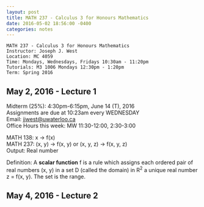 ```yaml
---
layout: post
title: MATH 237 - Calculus 3 for Honours Mathematics
date: 2016-05-02 18:56:00 -0400
categories: notes
--- 
```


    MATH 237 - Calculus 3 for Honours Mathematics
    Instructor: Joseph J. West
    Location: MC 4059
    Time: Mondays, Wednesdays, Fridays 10:30am - 11:20pm
    Tutorials: M3 1006 Mondays 12:30pm - 1:20pm
    Term: Spring 2016
    

May 2, 2016 - Lecture 1
-----------------------

Midterm (25%): 4:30pm-6:15pm, June 14 (T), 2016  
Assignments are due at 10:23am every WEDNESDAY  
Email: jjwest@uwaterloo.ca  
Office Hours this week: MW 11:30-12:00, 2:30-3:00

MATH 138: x -> f(x)  
MATH 237: (x, y) -> f(x, y) or (x, y, z) -> f(x, y, z)  
Output: Real number

Definition: A **scalar function** f is a rule which assigns each ordered pair of real numbers (x, y) in a set D (called the domain) in R<sup>2</sup> a unique real number z = f(x, y). The set is the range.

May 4, 2016 - Lecture 2
-----------------------




